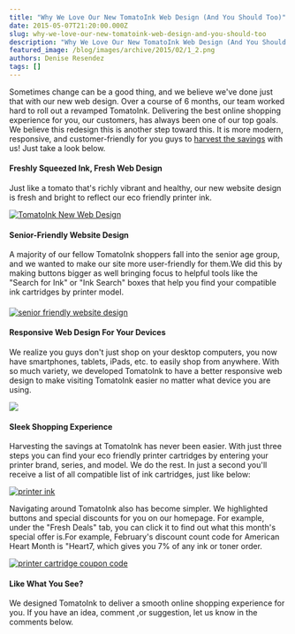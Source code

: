```yaml
---
title: "Why We Love Our New TomatoInk Web Design (And You Should Too)"
date: 2015-05-07T21:20:00.000Z
slug: why-we-love-our-new-tomatoink-web-design-and-you-should-too
description: "Why We Love Our New TomatoInk Web Design (And You Should Too)"
featured_image: /blog/images/archive/2015/02/1_2.png
authors: Denise Resendez
tags: []
---
```


Sometimes change can be a good thing, and we believe we've done just that with our new web design. Over a course of 6 months, our team worked hard to roll out a revamped TomatoInk. Delivering the best online shopping experience for you, our customers, has always been one of our top goals. We believe this redesign this is another step toward this. It is more modern, responsive, and customer-friendly for you guys to [harvest the savings](https://www.tomatoink.com/) with us! Just take a look below.

#### Freshly Squeezed Ink, Fresh Web Design

Just like a tomato that's richly vibrant and healthy, our new website design is fresh and bright to reflect our eco friendly printer ink.

[![TomatoInk New Web Design](/blog/images/archive/2015/02/1_2.png "TomatoInk's New Web Design is Fresh & Brigth Like a Tomato")](/blog/images/archive/2015/02/1%5F2.png)

#### Senior-Friendly Website Design

A majority of our fellow TomatoInk shoppers fall into the senior age group, and we wanted to make our site more user-friendly for them.We did this by making buttons bigger as well bringing focus to helpful tools like the "Search for Ink" or "Ink Search" boxes that help you find your compatible ink cartridges by printer model.

#### 

[![senior friendly website design](/blog/images/archive/2015/02/1_3.png "Senior Friendly Website Design at TomatoInk")](/blog/images/archive/2015/02/1%5F3.png)

#### Responsive Web Design For Your Devices

We realize you guys don't just shop on your desktop computers, you now have smartphones, tablets, iPads, etc. to easily shop from anywhere. With so much variety, we developed TomatoInk to have a better responsive web design to make visiting TomatoInk easier no matter what device you are using.

[![](/blog/images/archive/2015/02/D-2BI-2BR-2BE-2BC-2BT-2BI-2BO-2BN.png)](/blog/images/archive/2015/02/D-2BI-2BR-2BE-2BC-2BT-2BI-2BO-2BN.png)

#### Sleek Shopping Experience

Harvesting the savings at TomatoInk has never been easier. With just three steps you can find your eco friendly printer cartridges by entering your printer brand, series, and model. We do the rest. In just a second you'll receive a list of all compatible list of ink cartridges, just like below:

[![printer ink ](/blog/images/archive/2015/02/1_31.png "Finding Printer Ink at TomatoInk Just Got Easier ")](/blog/images/archive/2015/02/1%5F31.png)

Navigating around TomatoInk also has become simpler. We highlighted buttons and special discounts for you on our homepage. For example, under the "Fresh Deals" tab, you can click it to find out what this month's special offer is.For example, February's discount count code for American Heart Month is "Heart7, which gives you 7% of any ink or toner order.

[![printer cartridge coupon code](/blog/images/archive/2015/02/1_32.png "TomatoInk Special Discount Codes Are Now Easier To Find")](/blog/images/archive/2015/02/1%5F32.png)

#### Like What You See?

We designed TomatoInk to deliver a smooth online shopping experience for you. If you have an idea, comment ,or suggestion, let us know in the comments below.
